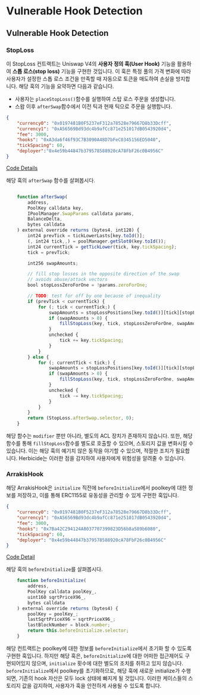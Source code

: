 # Vulnerable Hook Detection

## Vulnerable Hook Detection

### StopLoss

이 StopLoss 컨트랙트는 Uniswap V4의 **사용자 정의 훅(User Hook)** 기능을 활용하여 **스톱 로스(stop loss)** 기능을 구현한 것입니다. 이 훅은 특정 풀의 가격 변화에 따라 사용자가 설정한 스톱 로스 조건을 만족할 때 자동으로 토큰을 매도하여 손실을 방지합니다. 해당 훅의 기능을 요약하면 다음과 같습니다.

* 사용자는 `placeStopLoss()`함수를 실행하여 스탑 로스 주문을 생성합니다.
* 스왑 이후 `afterSwap`함수에서 이전 틱과 현재 틱으로 주문을 실행합니다.

```json
{
    "currency0": "0x0197481B0F5237eF312a78528e79667D8b33Dcff",
    "currency1": "0xA56569Bd93dc4b9afCc871e251017dB0543920d4",
    "fee": 3000,
    "hooks": "0xA3da6f46f93C7B3090A48D7bFeC0345156ED5040",
    "tickSpacing": 60,
    "deployer":"0x4e59b44847b379578588920cA78FbF26c0B4956C"
}
```

[Code Details](https://unichain-sepolia.blockscout.com/address/0xA3da6f46f93C7B3090A48D7bFeC0345156ED5040?tab=contract)

해당 훅의 `afterSwap` 함수를 살펴봅시다.

```javascript

    function afterSwap(
        address,
        PoolKey calldata key,
        IPoolManager.SwapParams calldata params,
        BalanceDelta,
        bytes calldata
    ) external override returns (bytes4, int128) {
        int24 prevTick = tickLowerLasts[key.toId()];
        (, int24 tick,,) = poolManager.getSlot0(key.toId());
        int24 currentTick = getTickLower(tick, key.tickSpacing);
        tick = prevTick;

        int256 swapAmounts;

        // fill stop losses in the opposite direction of the swap
        // avoids abuse/attack vectors
        bool stopLossZeroForOne = !params.zeroForOne;

        // TODO: test for off by one because of inequality
        if (prevTick < currentTick) {
            for (; tick < currentTick;) {
                swapAmounts = stopLossPositions[key.toId()][tick][stopLossZeroForOne];
                if (swapAmounts > 0) {
                    fillStopLoss(key, tick, stopLossZeroForOne, swapAmounts);
                }
                unchecked {
                    tick += key.tickSpacing;
                }
            }
        } else {
            for (; currentTick < tick;) {
                swapAmounts = stopLossPositions[key.toId()][tick][stopLossZeroForOne];
                if (swapAmounts > 0) {
                    fillStopLoss(key, tick, stopLossZeroForOne, swapAmounts);
                }
                unchecked {
                    tick -= key.tickSpacing;
                }
            }
        }
        return (StopLoss.afterSwap.selector, 0);
    }

```

해당 함수는 `modifier` 뿐만 아니라, 별도의 ACL 장치가 존재하지 않습니다. 또한, 해당 함수를 통해 `fillStopLoss`함수를 별도로 호출할 수 있으며, 스토리지 값을 변화시킬 수 있습니다. 이는 해당 훅의 예기치 않은 동작을 야기할 수 있으며, 적절한 조치가 필요합니다. Herbicide는 이러한 점을 감지하여 사용자에게 위험성을 알려줄 수 있습니다.

### ArrakisHook

해당 ArrakisHook은 `initialize` 직전에 `beforeInitialize`에서 poolkey에 대한 정보를 저장하고, 이를 통해 ERC1155로 유동성을 관리할 수 있게 구현한 훅입니다.

```json
{
    "currency0": "0x0197481B0F5237eF312a78528e79667D8b33Dcff",
    "currency1": "0xA56569Bd93dc4b9afCc871e251017dB0543920d4",
    "fee": 3000,
    "hooks": "0x7Ba42C294124A8037707399823D56b8a589b6080",
    "tickSpacing": 60,
    "deployer": "0x4e59b44847b379578588920cA78FbF26c0B4956C"
}
```

[Code Detail](https://unichain-sepolia.blockscout.com/address/0x7Ba42C294124A8037707399823D56b8a589b6080?tab=contract)

해당 훅의 `beforeInitialize`를 살펴봅시다.

```javascript
    function beforeInitialize(
        address,
        PoolKey calldata poolKey_,
        uint160 sqrtPriceX96_,
        bytes calldata
    ) external override returns (bytes4) {
        poolKey = poolKey_;
        lastSqrtPriceX96 = sqrtPriceX96_;
        lastBlockNumber = block.number;
        return this.beforeInitialize.selector;
    }
```

해당 컨트랙트는 poolkey에 대한 정보를 `beforeInitialize`에서 초기화 할 수 있도록 구현한 훅입니다. 하지만 해당 훅은, `beforeInitialize`에 대한 어떠한 접근제어도 구현되어있지 않으며, `initialize` 횟수에 대한 별도의 조치를 취하고 있지 않습니다. `beforeInitialize`에서 poolkey를 초기화하므로, 해당 훅에 새로운 initialize가 수행되면, 기존의 hook 자산은 모두 lock 상태에 빠지게 될 것입니다. 이러한 케이스들의 스토리지 값을 감지하여, 사용자가 훅을 안전하게 사용될 수 있도록 합니다.
